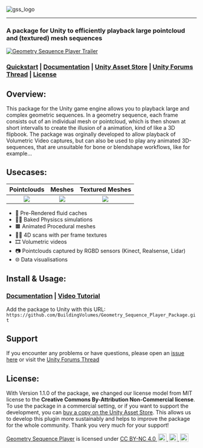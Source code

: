 ![gss_logo](https://github.com/user-attachments/assets/d368380c-f32a-46a7-bba1-fd878da432ae)

---

### A package for Unity to efficiently playback large pointcloud and (textured) mesh sequences

[![Geometry Sequence Player Trailer](https://github.com/user-attachments/assets/49611aea-bf4d-442f-918e-5e82c3ca41ea)](https://www.youtube.com/watch?v=5HA_HwtjIu0)


### [Quickstart](https://buildingvolumes.github.io/Unity_Geometry_Sequence_Player/docs/quickstart/quick-start/) | [Documentation](https://buildingvolumes.github.io/Unity_Geometry_Sequence_Player/) | [Unity Asset Store](https://u3d.as/3suF) | [Unity Forums Thread](https://discussions.unity.com/t/released-geometry-sequence-player/921802) | [License](#license) 

## Overview:

This package for the Unity game engine allows you to playback large and complex geometric sequences. In a geometry sequence, each frame consists out of an individual mesh or pointcloud, which is then shown at short intervalls to create the illusion of a animation, kind of like a 3D flipbook. The package was orginally developed to allow playback of Volumetric Video captures, but can also be used to play any animated 3D-sequences, that are unsuitable for bone or blendshape workflows, like for example...

## Usecases:

Pointclouds                |  Meshes                  | Textured Meshes  
:-------------------------:|:-------------------------:|:-------------------------:
![](https://github.com/user-attachments/assets/c2bcbd1d-a257-4c83-b020-54709dc75ba2)  |  ![](https://github.com/user-attachments/assets/fc6293ff-12d5-4a01-9e5b-32949e379b54)   |  ![](https://github.com/user-attachments/assets/944992ae-b5a5-4734-bed7-aff7098eafc3)


 
- 🌊 Pre-Rendered fluid caches
- ⛓️‍💥 Baked Physiscs simulations
- 🟧 Animated Procedural meshes
- 🙋‍♀️ 4D scans with per frame textures
- 🎞️ Volumetric videos
- 📷 Pointclouds captured by RGBD sensors (Kinect, Realsense, Lidar)
- 🌐 Data visualisations


## Install & Usage:

### [Documentation](https://buildingvolumes.github.io/Unity_Geometry_Sequence_Player/docs/quickstart/quick-start/) | [Video Tutorial](https://www.youtube.com/watch?v=Q4Sq8RN46RE)

Add the package to Unity with this URL: `https://github.com/BuildingVolumes/Geometry_Sequence_Player_Package.git`

## Support

If you encounter any problems or have questions, please open an [issue here](https://github.com/BuildingVolumes/Unity_Geometry_Sequence_Player/issues) or visit the [Unity Forums Thread](https://forum.unity.com/threads/released-geometry-sequence-streaming.1453765/)

## License:

With Version 1.1.0 of the package, we changed our license model from MIT license to the **Creative Commons By-Attribution Non-Commercial license**. To use the package in a commercial setting, or if you want to support the development, you can [buy a copy on the Unity Asset Store](https://u3d.as/3suF). This allows us to develop this plugin more sustainably and helps to improve the package for the whole community. Thank you very much for your support!

 <p xmlns:cc="http://creativecommons.org/ns#" xmlns:dct="http://purl.org/dc/terms/"><a property="dct:title" rel="cc:attributionURL" href="https://github.com/BuildingVolumes/Unity_Geometry_Sequence_Player">Geometry Sequence Player</a> is licensed under <a href="https://creativecommons.org/licenses/by-nc/4.0/?ref=chooser-v1" target="_blank" rel="license noopener noreferrer" style="display:inline-block;">CC BY-NC 4.0 <img style="height:22px!important;margin-left:3px;vertical-align:text-bottom;" src="https://mirrors.creativecommons.org/presskit/icons/cc.svg?ref=chooser-v1" alt=""> <img style="height:22px!important;margin-left:3px;vertical-align:text-bottom;" src="https://mirrors.creativecommons.org/presskit/icons/by.svg?ref=chooser-v1" alt=""> <img style="height:22px!important;margin-left:3px;vertical-align:text-bottom;" src="https://mirrors.creativecommons.org/presskit/icons/nc.svg?ref=chooser-v1" alt=""></a></p> 
